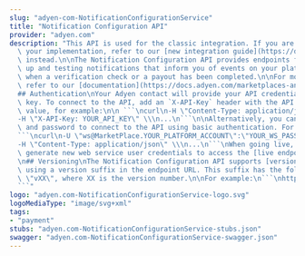 ```yaml
---
slug: "adyen-com-NotificationConfigurationService"
title: "Notification Configuration API"
provider: "adyen.com"
description: "This API is used for the classic integration. If you are just starting\
  \ your implementation, refer to our [new integration guide](https://docs.adyen.com/marketplaces-and-platforms)\
  \ instead.\n\nThe Notification Configuration API provides endpoints for setting\
  \ up and testing notifications that inform you of events on your platform, for example\
  \ when a verification check or a payout has been completed.\n\nFor more information,\
  \ refer to our [documentation](https://docs.adyen.com/marketplaces-and-platforms/classic/notifications).\n\
  ## Authentication\nYour Adyen contact will provide your API credential and an API\
  \ key. To connect to the API, add an `X-API-Key` header with the API key as the\
  \ value, for example:\n\n ```\ncurl\n-H \"Content-Type: application/json\" \\\n\
  -H \"X-API-Key: YOUR_API_KEY\" \\\n...\n```\n\nAlternatively, you can use the username\
  \ and password to connect to the API using basic authentication. For example:\n\n\
  ```\ncurl\n-U \"ws@MarketPlace.YOUR_PLATFORM_ACCOUNT\":\"YOUR_WS_PASSWORD\" \\\n\
  -H \"Content-Type: application/json\" \\\n...\n```\nWhen going live, you need to\
  \ generate new web service user credentials to access the [live endpoints](https://docs.adyen.com/development-resources/live-endpoints).\n\
  \n## Versioning\nThe Notification Configuration API supports [versioning](https://docs.adyen.com/development-resources/versioning)\
  \ using a version suffix in the endpoint URL. This suffix has the following format:\
  \ \"vXX\", where XX is the version number.\n\nFor example:\n```\nhttps://cal-test.adyen.com/cal/services/Notification/v6/createNotificationConfiguration\n\
  ```"
logo: "adyen.com-NotificationConfigurationService-logo.svg"
logoMediaType: "image/svg+xml"
tags:
- "payment"
stubs: "adyen.com-NotificationConfigurationService-stubs.json"
swagger: "adyen.com-NotificationConfigurationService-swagger.json"
---
```

